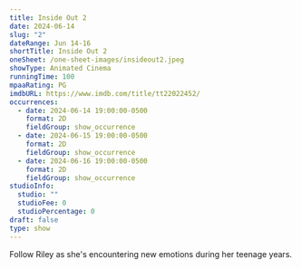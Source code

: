 ```yaml
---
title: Inside Out 2
date: 2024-06-14
slug: "2"
dateRange: Jun 14-16
shortTitle: Inside Out 2
oneSheet: /one-sheet-images/insideout2.jpeg
showType: Animated Cinema
runningTime: 100
mpaaRating: PG
imdbURL: https://www.imdb.com/title/tt22022452/
occurrences:
  - date: 2024-06-14 19:00:00-0500
    format: 2D
    fieldGroup: show_occurrence
  - date: 2024-06-15 19:00:00-0500
    format: 2D
    fieldGroup: show_occurrence
  - date: 2024-06-16 19:00:00-0500
    format: 2D
    fieldGroup: show_occurrence
studioInfo:
  studio: ""
  studioFee: 0
  studioPercentage: 0
draft: false
type: show
---
```

Follow Riley as she's encountering new emotions during her teenage years.

